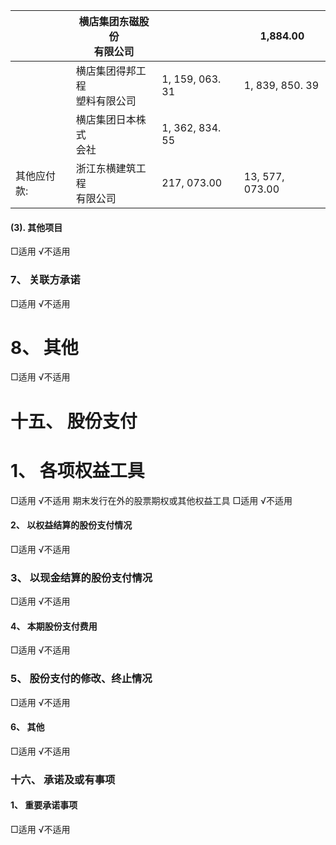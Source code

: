 |        | 横店集团东磁股份<br>有限公司   |                 | 1,884.00        |
|--------|--------------------|-----------------|-----------------|
|        | 横店集团得邦工程<br>塑料有限公司 | 1, 159, 063. 31 | 1, 839, 850. 39 |
|        | 横店集团日本株式<br>会社     | 1, 362, 834. 55 |                 |
| 其他应付款: | 浙江东横建筑工程<br>有限公司   | 217, 073.00     | 13, 577, 073.00 |

#### (3). 其他项目

□适用 √不适用

### 7、 关联方承诺

□适用 √不适用

# 8、 其他

□适用 √不适用

# 十五、 股份支付

# 1、 各项权益工具

□适用 √不适用 期末发行在外的股票期权或其他权益工具 □适用 √不适用

#### 2、 以权益结算的股份支付情况

□适用 √不适用

### 3、 以现金结算的股份支付情况

□适用 √不适用

#### 4、 本期股份支付费用

□适用 √不适用

### 5、 股份支付的修改、终止情况

□适用 √不适用

#### 6、 其他

□适用 √不适用

### 十六、 承诺及或有事项

#### 1、 重要承诺事项

□适用 √不适用